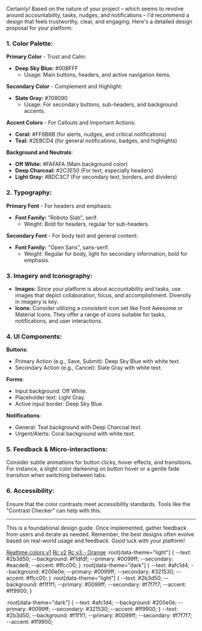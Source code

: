 Certainly! Based on the nature of your project – which seems to revolve around accountability, tasks, nudges, and notifications – I'd recommend a design that feels trustworthy, clear, and engaging. Here's a detailed design proposal for your platform:

### 1. **Color Palette**:

**Primary Color** - Trust and Calm:
- **Deep Sky Blue:** #00BFFF 
  - Usage: Main buttons, headers, and active navigation items.

**Secondary Color** - Complement and Highlight:
- **Slate Gray:** #708090
  - Usage: For secondary buttons, sub-headers, and background accents.

**Accent Colors** - For Callouts and Important Actions:
- **Coral:** #FF6B6B (for alerts, nudges, and critical notifications)
- **Teal:** #2EBCD4 (for general notifications, badges, and highlights)

**Background and Neutrals**:
- **Off White:** #FAFAFA (Main background color)
- **Deep Charcoal:** #2C3E50 (For text, especially headers)
- **Light Gray:** #BDC3C7 (For secondary text, borders, and dividers)

### 2. **Typography**:

**Primary Font** - For headers and emphasis:
- **Font Family:** "Roboto Slab", serif.
  - Weight: Bold for headers, regular for sub-headers.

**Secondary Font** - For body text and general content:
- **Font Family:** "Open Sans", sans-serif.
  - Weight: Regular for body, light for secondary information, bold for emphasis.

### 3. **Imagery and Iconography**:
- **Images:** Since your platform is about accountability and tasks, use images that depict collaboration, focus, and accomplishment. Diversity in imagery is key.
- **Icons:** Consider utilizing a consistent icon set like Font Awesome or Material Icons. They offer a range of icons suitable for tasks, notifications, and user interactions.

### 4. **UI Components**:

**Buttons**:
- Primary Action (e.g., Save, Submit): Deep Sky Blue with white text.
- Secondary Action (e.g., Cancel): Slate Gray with white text.

**Forms**:
- Input background: Off White.
- Placeholder text: Light Gray.
- Active input border: Deep Sky Blue.

**Notifications**:
- General: Teal background with Deep Charcoal text.
- Urgent/Alerts: Coral background with white text.

### 5. **Feedback & Micro-interactions**:
Consider subtle animations for button clicks, hover effects, and transitions. For instance, a slight color darkening on button hover or a gentle fade transition when switching between tabs.

### 6. **Accessibility**:
Ensure that the color contrasts meet accessibility standards. Tools like the "Contrast Checker" can help with this.

---

This is a foundational design guide. Once implemented, gather feedback from users and iterate as needed. Remember, the best designs often evolve based on real-world usage and feedback. Good luck with your platform!

[Realtime colors v1](https://www.realtimecolors.com/?colors=afc1d4-0e1d20-00bfff-162d32-30bcd5&fonts=Roboto%20Slab-Poppins)
[Rc v2](https://www.realtimecolors.com/?colors=111718-dfeef1-00bfff-d8e2e4-2ab7cf&fonts=Roboto%20Slab-Poppins)
[Rc v3 - Orange](https://www.realtimecolors.com/?colors=130e01-fffaeb-ff8400-fff5d6-cf4307&fonts=Poppins-Poppins)
:root[data-theme="light"] {
  --text: #2b3d50;
  --background: #f1dfdf;
  --primary: #0099ff;
  --secondary: #eacde8;
  --accent: #ffcc00;
}
:root[data-theme="dark"] {
  --text: #afc1d4;
  --background: #200e0e;
  --primary: #0099ff;
  --secondary: #321530;
  --accent: #ffcc00;
}
:root[data-theme="light"] {
  --text: #2b3d50;
  --background: #f1f1f1;
  --primary: #0099ff;
  --secondary: #f7f7f7;
  --accent: #ff9900;
}

:root[data-theme="dark"] {
  --text: #afc1d4;
  --background: #200e0e;
  --primary: #0099ff;
  --secondary: #321530;
  --accent: #ff9900;
}
--text: #2b3d50;
--background: #f1f1f1;
--primary: #0099ff;
--secondary: #f7f7f7;
--accent: #ff9900;
